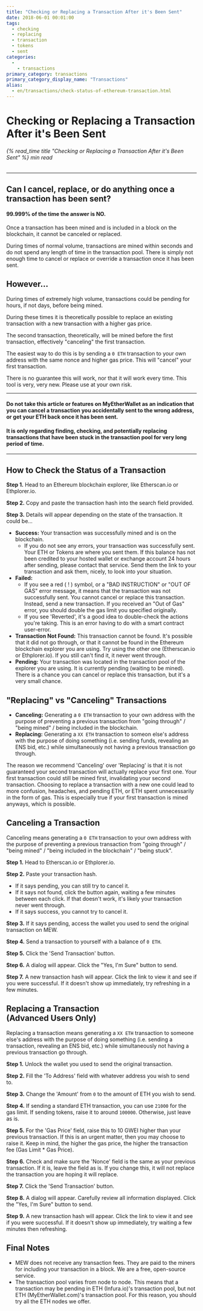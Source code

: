 ```yaml
---
title: "Checking or Replacing a Transaction After it's Been Sent"
date: 2018-06-01 00:01:00
tags:
  - checking
  - replacing
  - transaction
  - tokens
  - sent
categories:
  - 
    - transactions
primary_category: transactions
primary_category_display_name: "Transactions"
alias:
  - en/transactions/check-status-of-ethereum-transaction.html
---
```


# **Checking or Replacing a Transaction After it's Been Sent**

###### {% read_time title "Checking or Replacing a Transaction After it's Been Sent" %} min read

* * *

## **Can I cancel, replace, or do anything once a transaction has been sent?**

#### **99.999% of the time the answer is NO.**

Once a transaction has been mined and is included in a block on the blockchain, it cannot be canceled or replaced.

During times of normal volume, transactions are mined within seconds and do not spend any length of time in the transaction pool. There is simply not enough time to cancel or replace or override a transaction once it has been sent.

## **However...**

During times of extremely high volume, transactions could be pending for hours, if not days, before being mined.

During these times it is theoretically possible to replace an existing transaction with a new transaction with a higher gas price.

The second transaction, theoretically, will be mined before the first transaction, effectively "canceling" the first transaction.

The easiest way to do this is by sending a `0 ETH` transaction to your own address with the same nonce and higher gas price. This will "cancel" your first transaction.

There is no guarantee this will work, nor that it will work every time. This tool is very, very new. Please use at your own risk.

* * *

#### **Do not take this article or features on MyEtherWallet as an indication that you can cancel a transaction you accidentally sent to the wrong address, or get your ETH back once it has been sent.**

#### **It is only regarding finding, checking, and potentially replacing transactions that have been stuck in the transaction pool for very long period of time.**

* * *

## **How to Check the Status of a Transaction**

**Step 1.** Head to an Ethereum blockchain explorer, like Etherscan.io or Ethplorer.io.

**Step 2.** Copy and paste the transaction hash into the search field provided.

**Step 3.** Details will appear depending on the state of the transaction. It could be...

-   **Success:** Your transaction was successfully mined and is on the blockchain.
    -   If you do not see any errors, your transaction was successfully sent. Your ETH or Tokens are where you sent them. If this balance has not been credited to your hosted wallet or exchange account 24 hours after sending, please contact that service. Send them the link to your transaction and ask them, nicely, to look into your situation.
-   **Failed:**
    -   If you see a red ( ! ) symbol, or a "BAD INSTRUCTION" or "OUT OF GAS" error message, it means that the transaction was not successfully sent. You cannot cancel or replace this transaction. Instead, send a new transaction. If you received an "Out of Gas" error, you should double the gas limit you specified originally.
    -   If you see 'Reverted', it's a good idea to double-check the actions you're taking. This is an error having to do with a smart contract user-error.
-   **Transaction Not Found:** This transaction cannot be found. It's possible that it did not go through, or that it cannot be found in the Ethereum blockchain explorer you are using. Try using the other one (Etherscan.io or Ethplorer.io). If you still can't find it, it never went through.
-   **Pending:** Your transaction was located in the transaction pool of the explorer you are using. It is currently pending (waiting to be mined). There is a chance you can cancel or replace this transaction, but it's a very small chance.

## **"Replacing" vs "Canceling" Transactions**

-   **Canceling:** Generating a `0 ETH` transaction to your own address with the purpose of preventing a previous transaction from "going through" / "being mined" / being included in the blockchain.
-   **Replacing:** Generating a `XX ETH` transaction to someon else's address with the purpose of doing something (i.e. sending funds, revealing an ENS bid, etc.) while simultaneously not having a previous transaction go through.

The reason we recommend 'Canceling' over 'Replacing' is that it is not guaranteed your second transaction will actually replace your first one. Your first transaction could still be mined first, invalidating your second transaction. Choosing to replace a transaction with a new one could lead to more confusion, headaches, and pending ETH, or ETH spent unnecessarily in the form of gas. This is especially true if your first transaction is mined anyways, which is possible.

## **Canceling a Transaction**

Canceling means generating a `0 ETH` transaction to your own address with the purpose of preventing a previous transaction from "going through" / "being mined" / "being included in the blockchain" / "being stuck".

**Step 1.** Head to Etherscan.io or Ethplorer.io.

**Step 2.** Paste your transaction hash.

-   If it says pending, you can still try to cancel it.
-   If it says not found, click the button again, waiting a few minutes between each click. If that doesn't work, it's likely your transaction never went through.
-   If it says success, you cannot try to cancel it.

**Step 3.** If it says pending, access the wallet you used to send the original transaction on MEW.

**Step 4.** Send a transaction to yourself with a balance of `0 ETH`.

**Step 5.** Click the 'Send Transaction' button.

**Step 6.** A dialog will appear. Click the "Yes, I'm Sure" button to send.

**Step 7.** A new transaction hash will appear. Click the link to view it and see if you were successful. If it doesn't show up immediately, try refreshing in a few minutes.

## **Replacing a Transaction<br> (Advanced Users Only)**

Replacing a transaction means generating a `XX ETH` transaction to someone else's address with the purpose of doing something (i.e. sending a transaction, revealing an ENS bid, etc.) while simultaneously not having a previous transaction go through.

**Step 1.** Unlock the wallet you used to send the original transaction.

**Step 2.** Fill the 'To Address' field with whatever address you wish to send to.

**Step 3.** Change the 'Amount' from `0` to the amount of ETH you wish to send.

**Step 4.** If sending a standard ETH transaction, you can use `21000` for the gas limit. If sending tokens, raise it to around `100000`. Otherwise, just leave as is.

**Step 5.** For the 'Gas Price' field, raise this to 10 GWEI higher than your previous transaction. If this is an urgent matter, then you may choose to raise it. Keep in mind, the higher the gas price, the higher the transaction fee (Gas Limit \* Gas Price).

**Step 6.** Check and make sure the 'Nonce' field is the same as your previous transaction. If it is, leave the field as is. If you change this, it will not replace the transaction you are hoping it will replace.

**Step 7.** Click the 'Send Transaction' button.

**Step 8.** A dialog will appear. Carefully review all information displayed. Click the "Yes, I'm Sure" button to send.

**Step 9.** A new transaction hash will appear. Click the link to view it and see if you were successful. If it doesn't show up immediately, try waiting a few minutes then refreshing.

## **Final Notes**

-   MEW does not receive any transaction fees. They are paid to the miners for including your transaction in a block. We are a free, open-source service.
-   The transaction pool varies from node to node. This means that a transaction may be pending in ETH (Infura.io)'s transaction pool, but not ETH (MyEtherWallet.com)'s transaction pool. For this reason, you should try all the ETH nodes we offer.
